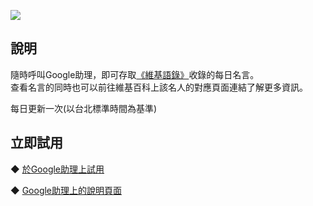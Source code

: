 [![](https://lh3.googleusercontent.com/DPDoPBFLpDglYGoU2zNdzACtOFfE-rsPvK2kJC1jA_scJTJM69x8SmycybTIipNMC0LsJdz06j5qwQ=s81)](https://assistant.google.com/services/a/uid/0000002a10f761c0)

說明
-------
隨時呼叫Google助理，即可存取[《維基語錄》](https://zh.wikiquote.org/wiki/Wikiquote:%E9%A6%96%E9%A1%B5)收錄的每日名言。  
查看名言的同時也可以前往維基百科上該名人的對應頁面連結了解更多資訊。  
  
每日更新一次(以台北標準時間為基準)   
  
立即試用
-------
◆ [於Google助理上試用](https://assistant.google.com/services/invoke/uid/0000002a10f761c0)
  
◆ [Google助理上的說明頁面](https://assistant.google.com/services/a/uid/0000002a10f761c0)
